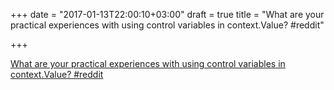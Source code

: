 +++
date = "2017-01-13T22:00:10+03:00"
draft = true
title = "What are your practical experiences with using control variables in context.Value?  #reddit"

+++

<p><a href="https://t.co/fBgoiw5d32">What are your practical experiences with using control variables in context.Value?  #reddit</a></p>
